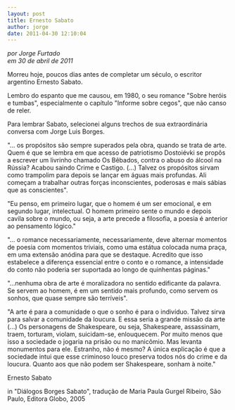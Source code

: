 ```yaml
---
layout: post
title: Ernesto Sabato
author: jorge
date: 2011-04-30 12:10:04
---
```

*por Jorge Furtado*\
*em 30 de abril de 2011*

Morreu hoje, poucos dias antes de completar um século, o escritor argentino Ernesto Sabato.

Lembro do espanto que me causou, em 1980, o seu romance "Sobre heróis e tumbas", especialmente o capítulo "Informe sobre cegos", que não canso de reler.

Para lembrar Sabato, selecionei alguns trechos de sua extraordinária conversa com Jorge Luis Borges.

"... os propósitos são sempre superados pela obra, quando se trata de arte. Quem é que se lembra em que acesso de patriotismo Dostoiévki se propôs a escrever um livrinho chamado Os Bêbados, contra o abuso do álcool na Rússia? Acabou saindo Crime e Castigo. (...) Talvez os propósitos sirvam como trampolim para depois se lançar em águas mais profundas. Ali começam a trabalhar outras forças inconscientes, poderosas e mais sábias que as conscientes".

"Eu penso, em primeiro lugar, que o homem é um ser emocional, e em segundo lugar, intelectual. O homem primeiro sente o mundo e depois cavila sobre o mundo, ou seja, a arte precede a filosofia, a poesia é anterior ao pensamento lógico."

"... o romance necessariamente, necessariamente, deve alternar momentos de poesia com momentos triviais, como uma estátua colocada numa praça, em uma extensão anódina para que se destaque. Acredito que isso estabelece a diferença essencial entre o conto e o romance, a intensidade do conto não poderia ser suportada ao longo de quinhentas páginas."

"...nenhuma obra de arte é moralizadora no sentido edificante da palavra. Se servem ao homem, é em um sentido mais profundo, como servem os sonhos, que quase sempre são terríveis".

"A arte é para a comunidade o que o sonho é para o indivíduo. Talvez sirva para salvar a comunidade da loucura. E essa seria a grande missão da arte (...) Os personagens de Shakespeare, ou seja, Shakespeare, assassinam, traem, torturam, violam, suicidam-se, enlouquecem. Por muito menos que isso a sociedade o jogaria na prisão ou no manicômio. Mas levanta monumentos para ele. Estranho, não é mesmo? A única explicação é que a sociedade intui que esse criminoso louco preserva todos nós do crime e da loucura. Quanto aos que não podem ser Shakespeare, sonham à noite."

Ernesto Sabato

in "Diálogos Borges Sabato", tradução de Maria Paula Gurgel Ribeiro, São Paulo, Editora Globo, 2005